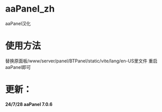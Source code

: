 # aaPanel_zh
aaPanel汉化
# 使用方法
替换原面板/www/server/panel/BTPanel/static/vite/lang/en-US里文件
重启aaPanel即可
# 更新：
#### 24/7/28 aaPanel 7.0.6
